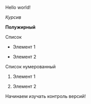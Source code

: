 
Hello world!

*Курсив*

**Полужирный**

Список

* Элемент 1

* Элемент 2

Список нумерованный

1. Элемент 1

2. Элемент 2

Начинаем изучать контроль версий!